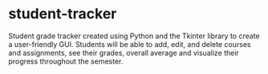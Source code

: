 # student-tracker

Student grade tracker created using Python and the Tkinter library to create a user-friendly GUI. Students will be able to add, edit, and delete courses and assignments, see their grades, overall average and visualize their progress throughout the semester.
